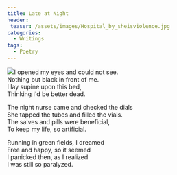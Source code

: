 ```yaml
---
title: Late at Night
header:
 teaser: /assets/images/Hospital_by_sheisviolence.jpg
categories:
  - Writings
tags:
  - Poetry
---
```

<img src="https://douglangille.github.io/assets/images/Hospital_by_sheisviolence.jpg">I opened my eyes and could not see.  
 Nothing but black in front of me.  
 I lay supine upon this bed,  
 Thinking I'd be better dead.

The night nurse came and checked the dials  
 She tapped the tubes and filled the vials.  
 The salves and pills were beneficial,  
 To keep my life, so artificial.

Running in green fields, I dreamed  
 Free and happy, so it seemed  
 I panicked then, as I realized  
 I was still so paralyzed.